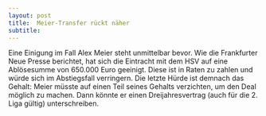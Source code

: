 ```yaml
---
layout: post
title:  Meier-Transfer rückt näher
subtitle:  
---
```


Eine Einigung im Fall Alex Meier steht unmittelbar bevor. Wie die Frankfurter Neue Presse berichtet, hat sich die Eintracht mit dem HSV auf eine Ablösesumme von 650.000 Euro geeinigt. Diese ist in Raten zu zahlen und würde sich im Abstiegsfall verringern. Die letzte Hürde ist demnach das Gehalt: Meier müsste auf einen Teil seines Gehalts verzichten, um den Deal möglich zu machen. Dann könnte er einen Dreijahresvertrag (auch für die 2. Liga gültig) unterschreiben.


